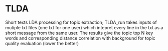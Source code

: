 # TLDA
Short texts LDA processing for topic extraction;
TLDA_run takes inputs of mutiple txt files (one txt for one user) which intepret every line in the txt as a short message from the same user.
The results give the topic top N key words and corresponding distance correlation with background for topic quality evaluation (lower the better)
